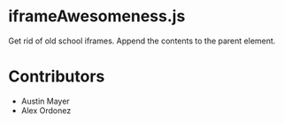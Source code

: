# iframeAwesomeness.js
Get rid of old school iframes. Append the contents to the parent element.

# Contributors

* Austin Mayer
* Alex Ordonez
